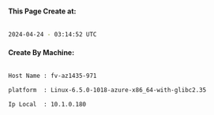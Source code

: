 
   
#### This Page Create at:

```bash

2024-04-24 - 03:14:52 UTC

```

#### Create By Machine:

```bash

Host Name : fv-az1435-971

platform  : Linux-6.5.0-1018-azure-x86_64-with-glibc2.35

Ip Local  : 10.1.0.180

```

